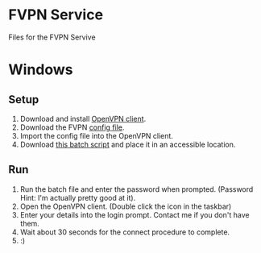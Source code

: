 # FVPN Service

Files for the FVPN Servive

# Windows

## Setup

1. Download and install [OpenVPN client](https://swupdate.openvpn.org/community/releases/openvpn-install-2.4.6-I602.exe).
2. Download the FVPN [config file](/downloads/FVPN.ovpn).
3. Import the config file into the OpenVPN client.
4. Download [this batch script](/downloads/FVPN_tunnel.bat) and place it in an accessible location.

## Run

1. Run the batch file and enter the password when prompted. (Password Hint: I'm actually pretty good at it).
2. Open the OpenVPN client. (Double click the icon in the taskbar)
3. Enter your details into the login prompt. Contact me if you don't have them.
4. Wait about 30 seconds for the connect procedure to complete.
5. :)






